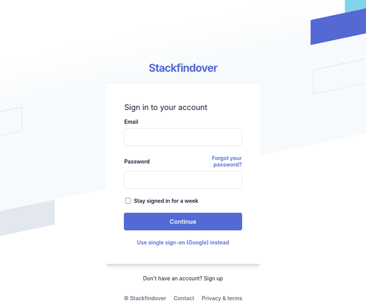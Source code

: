 <style>
* {
  padding: 0;
  margin: 0;
  color: #1a1f36;
  box-sizing: border-box;
  word-wrap: break-word;
  font-family: -apple-system,BlinkMacSystemFont,Segoe UI,Roboto,Helvetica Neue,Ubuntu,sans-serif;
}
body {
    min-height: 100%;
    background-color: #ffffff;
}
h1 {
    letter-spacing: -1px;
}
a {
  color: #5469d4;
  text-decoration: unset;
}
.login-root {
    background: #fff;
    display: flex;
    width: 100%;
    min-height: 100vh;
    overflow: hidden;
}
.loginbackground {
    min-height: 692px;
    position: fixed;
    bottom: 0;
    left: 0;
    right: 0;
    top: 0;
    z-index: 0;
    overflow: hidden;
}
.flex-flex {
    display: flex;
}
.align-center {
  align-items: center; 
}
.center-center {
  align-items: center;
  justify-content: center;
}
.box-root {
    box-sizing: border-box;
}
.flex-direction--column {
    -ms-flex-direction: column;
    flex-direction: column;
}
.loginbackground-gridContainer {
    display: -ms-grid;
    display: grid;
    -ms-grid-columns: [start] 1fr [left-gutter] (86.6px)[16] [left-gutter] 1fr [end];
    grid-template-columns: [start] 1fr [left-gutter] repeat(16,86.6px) [left-gutter] 1fr [end];
    -ms-grid-rows: [top] 1fr [top-gutter] (64px)[8] [bottom-gutter] 1fr [bottom];
    grid-template-rows: [top] 1fr [top-gutter] repeat(8,64px) [bottom-gutter] 1fr [bottom];
    justify-content: center;
    margin: 0 -2%;
    transform: rotate(-12deg) skew(-12deg);
}
.box-divider--light-all-2 {
    box-shadow: inset 0 0 0 2px #e3e8ee;
}
.box-background--blue {
    background-color: #5469d4;
}
.box-background--white {
  background-color: #ffffff; 
}
.box-background--blue800 {
    background-color: #212d63;
}
.box-background--gray100 {
    background-color: #e3e8ee;
}
.box-background--cyan200 {
    background-color: #7fd3ed;
}
.padding-top--64 {
  padding-top: 64px;
}
.padding-top--24 {
  padding-top: 24px;
}
.padding-top--48 {
  padding-top: 48px;
}
.padding-bottom--24 {
  padding-bottom: 24px;
}
.padding-horizontal--48 {
  padding: 48px;
}
.padding-bottom--15 {
  padding-bottom: 15px;
}


.flex-justifyContent--center {
  -ms-flex-pack: center;
  justify-content: center;
}

.formbg {
    margin: 0px auto;
    width: 100%;
    max-width: 448px;
    background: white;
    border-radius: 4px;
    box-shadow: rgba(60, 66, 87, 0.12) 0px 7px 14px 0px, rgba(0, 0, 0, 0.12) 0px 3px 6px 0px;
}
span {
    display: block;
    font-size: 20px;
    line-height: 28px;
    color: #1a1f36;
}
label {
    margin-bottom: 10px;
}
.reset-pass a,label {
    font-size: 14px;
    font-weight: 600;
    display: block;
}
.reset-pass > a {
    text-align: right;
    margin-bottom: 10px;
}
.grid--50-50 {
    display: grid;
    grid-template-columns: 50% 50%;
    align-items: center;
}

.field input {
    font-size: 16px;
    line-height: 28px;
    padding: 8px 16px;
    width: 100%;
    min-height: 44px;
    border: unset;
    border-radius: 4px;
    outline-color: rgb(84 105 212 / 0.5);
    background-color: rgb(255, 255, 255);
    box-shadow: rgba(0, 0, 0, 0) 0px 0px 0px 0px, 
                rgba(0, 0, 0, 0) 0px 0px 0px 0px, 
                rgba(0, 0, 0, 0) 0px 0px 0px 0px, 
                rgba(60, 66, 87, 0.16) 0px 0px 0px 1px, 
                rgba(0, 0, 0, 0) 0px 0px 0px 0px, 
                rgba(0, 0, 0, 0) 0px 0px 0px 0px, 
                rgba(0, 0, 0, 0) 0px 0px 0px 0px;
}

input[type="submit"] {
    background-color: rgb(84, 105, 212);
    box-shadow: rgba(0, 0, 0, 0) 0px 0px 0px 0px, 
                rgba(0, 0, 0, 0) 0px 0px 0px 0px, 
                rgba(0, 0, 0, 0.12) 0px 1px 1px 0px, 
                rgb(84, 105, 212) 0px 0px 0px 1px, 
                rgba(0, 0, 0, 0) 0px 0px 0px 0px, 
                rgba(0, 0, 0, 0) 0px 0px 0px 0px, 
                rgba(60, 66, 87, 0.08) 0px 2px 5px 0px;
    color: #fff;
    font-weight: 600;
    cursor: pointer;
}
.field-checkbox input {
    width: 20px;
    height: 15px;
    margin-right: 5px; 
    box-shadow: unset;
    min-height: unset;
}
.field-checkbox label {
    display: flex;
    align-items: center;
    margin: 0;
}
a.ssolink {
    display: block;
    text-align: center;
    font-weight: 600;
}
.footer-link span {
    font-size: 14px;
    text-align: center;
}
.listing a {
    color: #697386;
    font-weight: 600;
    margin: 0 10px;
}

.animationRightLeft {
  animation: animationRightLeft 2s ease-in-out infinite;
}
.animationLeftRight {
  animation: animationLeftRight 2s ease-in-out infinite;
}
.tans3s {
  animation: animationLeftRight 3s ease-in-out infinite;
}
.tans4s {
  animation: animationLeftRight 4s ease-in-out infinite;
}

@keyframes animationLeftRight {
  0% {
    transform: translateX(0px);
  }
  50% {
    transform: translateX(1000px);
  }
  100% {
    transform: translateX(0px);
  }
} 

@keyframes animationRightLeft {
  0% {
    transform: translateX(0px);
  }
  50% {
    transform: translateX(-1000px);
  }
  100% {
    transform: translateX(0px);
  }
} 

</style>



<div class="login-root">
    <div class="box-root flex-flex flex-direction--column" style="min-height: 100vh;flex-grow: 1;">
      <div class="loginbackground box-background--white padding-top--64">
        <div class="loginbackground-gridContainer">
          <div class="box-root flex-flex" style="grid-area: top / start / 8 / end;">
            <div class="box-root" style="background-image: linear-gradient(white 0%, rgb(247, 250, 252) 33%); flex-grow: 1;">
            </div>
          </div>
          <div class="box-root flex-flex" style="grid-area: 4 / 2 / auto / 5;">
            <div class="box-root box-divider--light-all-2 animationLeftRight tans3s" style="flex-grow: 1;"></div>
          </div>
          <div class="box-root flex-flex" style="grid-area: 6 / start / auto / 2;">
            <div class="box-root box-background--blue800" style="flex-grow: 1;"></div>
          </div>
          <div class="box-root flex-flex" style="grid-area: 7 / start / auto / 4;">
            <div class="box-root box-background--blue animationLeftRight" style="flex-grow: 1;"></div>
          </div>
          <div class="box-root flex-flex" style="grid-area: 8 / 4 / auto / 6;">
            <div class="box-root box-background--gray100 animationLeftRight tans3s" style="flex-grow: 1;"></div>
          </div>
          <div class="box-root flex-flex" style="grid-area: 2 / 15 / auto / end;">
            <div class="box-root box-background--cyan200 animationRightLeft tans4s" style="flex-grow: 1;"></div>
          </div>
          <div class="box-root flex-flex" style="grid-area: 3 / 14 / auto / end;">
            <div class="box-root box-background--blue animationRightLeft" style="flex-grow: 1;"></div>
          </div>
          <div class="box-root flex-flex" style="grid-area: 4 / 17 / auto / 20;">
            <div class="box-root box-background--gray100 animationRightLeft tans4s" style="flex-grow: 1;"></div>
          </div>
          <div class="box-root flex-flex" style="grid-area: 5 / 14 / auto / 17;">
            <div class="box-root box-divider--light-all-2 animationRightLeft tans3s" style="flex-grow: 1;"></div>
          </div>
        </div>
      </div>
      <div class="box-root padding-top--24 flex-flex flex-direction--column" style="flex-grow: 1; z-index: 9;">
        <div class="box-root padding-top--48 padding-bottom--24 flex-flex flex-justifyContent--center">
          <h1><a href="http://blog.stackfindover.com/" rel="dofollow">Stackfindover</a></h1>
        </div>
        <div class="formbg-outer">
          <div class="formbg">
            <div class="formbg-inner padding-horizontal--48">
              <span class="padding-bottom--15">Sign in to your account</span>
              <form id="stripe-login">
                <div class="field padding-bottom--24">
                  <label for="email">Email</label>
                  <input type="email" name="email">
                </div>
                <div class="field padding-bottom--24">
                  <div class="grid--50-50">
                    <label for="password">Password</label>
                    <div class="reset-pass">
                      <a href="#">Forgot your password?</a>
                    </div>
                  </div>
                  <input type="password" name="password">
                </div>
                <div class="field field-checkbox padding-bottom--24 flex-flex align-center">
                  <label for="checkbox">
                    <input type="checkbox" name="checkbox"> Stay signed in for a week
                  </label>
                </div>
                <div class="field padding-bottom--24">
                  <input type="submit" name="submit" value="Continue">
                </div>
                <div class="field">
                  <a class="ssolink" href="#">Use single sign-on (Google) instead</a>
                </div>
              </form>
            </div>
          </div>
          <div class="footer-link padding-top--24">
            <span>Don't have an account? <a href="">Sign up</a></span>
            <div class="listing padding-top--24 padding-bottom--24 flex-flex center-center">
              <span><a href="#">© Stackfindover</a></span>
              <span><a href="#">Contact</a></span>
              <span><a href="#">Privacy & terms</a></span>
            </div>
          </div>
        </div>
      </div>
    </div>
  </div>


  <form  id="fs-frm" name="simple-contact-form" accept-charset="utf-8" action="https://formspree.io/f/mnqlleyl" method="post">
  <fieldset id="fs-frm-inputs">
    <label for="full-name">Full Name</label>
    <input type="text" name="name" id="full-name" placeholder="First and Last" required="">
    <label for="email-address">Email Address</label>
    <input type="email" name="_replyto" id="email-address" placeholder="email@domain.tld" required="">
    <label for="message">Message</label>
    <textarea rows="5" name="message" id="message" placeholder="Aenean lacinia bibendum nulla sed consectetur. Vivamus sagittis lacus vel augue laoreet rutrum faucibus dolor auctor. Donec ullamcorper nulla non metus auctor fringilla nullam quis risus." required=""></textarea>
    <input type="hidden" name="_subject" id="email-subject" value="Contact Form Submission">
  </fieldset>
  <input type="submit" value="Submit">
</form>
